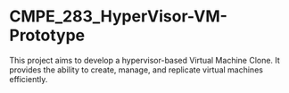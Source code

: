 # CMPE_283_HyperVisor-VM-Prototype

This project aims to develop a hypervisor-based Virtual Machine Clone. It provides the ability to create, manage, and replicate virtual machines efficiently.  
 
